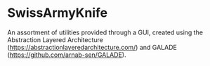 # SwissArmyKnife
An assortment of utilities provided through a GUI, created using the Abstraction Layered Architecture (https://abstractionlayeredarchitecture.com/) and GALADE (https://github.com/arnab-sen/GALADE).
